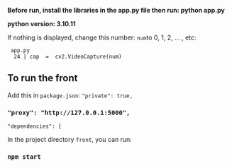 **Before run, install the libraries in the app.py file
then run: python app.py**

**python version: 3.10.11**

If nothing is displayed, change this number: `num`to 0, 1, 2, ... , etc:

     app.py
      24 | cap  =  cv2.VideoCapture(num)


## To run the front
Add this in `package.json`:
  `"private": true,`
  ### `"proxy": "http://127.0.0.1:5000",`
  `"dependencies": {`

In the project directory `front`, you can run:

### `npm start`